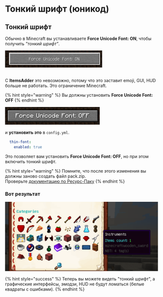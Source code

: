 # Тонкий шрифт (юникод)

## Тонкий шрифт

Обычно в Minecraft вы устанавливаете **Force Unicode Font: ON**, чтобы получить _"тонкий шрифт"_.

![](<../../../.gitbook/assets/immagine (5).png>)

\
С **ItemsAdder** это невозможно, потому что это заставит emoji, GUI, HUD больше не работать. Это ограничение Minecraft.

{% hint style="warning" %}
Вы должны установить **Force Unicode Font: OFF**&#x20;
{% endhint %}

![](<../../../.gitbook/assets/immagine (6).png>)

и **установить это** в `config.yml`.

```yaml
  thin-font:
    enabled: true
```

Это позволяет вам установить **Force Unicode Font: OFF**, но при этом включить тонкий шрифт.

{% hint style="warning" %}
Помните, что после этого изменения вы должны заново создать файл pack.zip. \
Проверьте [документацию по Ресурс-Паку](../../resourcepack-hosting/)
{% endhint %}

### Вот результат

![](<../../../.gitbook/assets/immagine (7).png>)

{% hint style="success" %}
Теперь вы можете видеть "тонкий шрифт", а графические интерфейсы, эмодзи, HUD не будут ломаться (белые квадраты с ошибками).
{% endhint %}
